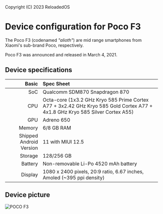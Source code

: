 Copyright (C) 2023 ReloadedOS

Device configuration for Poco F3
=========================================

The Poco F3 (codenamed _"alioth"_) are mid range smartphones from Xiaomi's sub-brand Poco, respectively.

Poco F3 was announced and released in March 4, 2021.

## Device specifications

Basic   | Spec Sheet
-------:|:-------------------------
SoC     | Qualcomm SDM870 Snapdragon 870
CPU     | Octa-core (1x3.2 GHz Kryo 585 Prime Cortex A77 + 3x2.42 GHz Kryo 585 Gold Cortex A77 + 4x1.8 GHz Kryo 585 Silver Cortex A55)
GPU     | Adreno 650
Memory  | 6/8 GB RAM
Shipped Android Version | 11 with MIUI 12.5
Storage | 128/256 GB
Battery | Non-removable Li-Po 4520 mAh battery
Display | 1080 x 2400 pixels, 20:9 ratio, 6.67 inches, Amoled (~395 ppi density)

## Device picture

![POCO F3](https://ds-blobs-2.cdn.devapps.ru/22556729.png "POCO F3")
